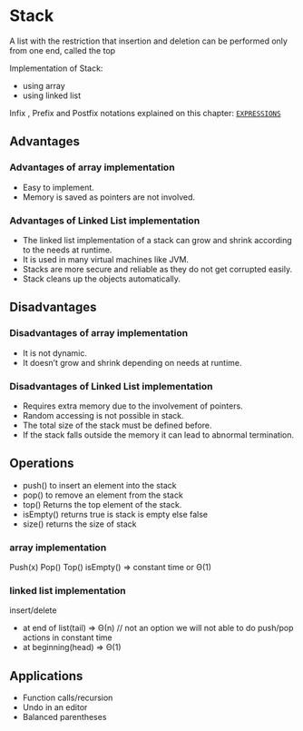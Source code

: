 # Stack

A list with the restriction that insertion and deletion can be performed only from one end, called the top

Implementation of Stack:

- using array
- using linked list

Infix , Prefix and Postfix notations explained on this chapter: [`EXPRESSIONS`](<https://github.com/codenuru/algorithms/tree/master/src/stack/EXPRESSIONS.md>)

## Advantages

### Advantages of array implementation

- Easy to implement.
- Memory is saved as pointers are not involved.

### Advantages of Linked List implementation

- The linked list implementation of a stack can grow and shrink according to the needs at runtime.
- It is used in many virtual machines like JVM.
- Stacks are more secure and reliable as they do not get corrupted easily.
- Stack cleans up the objects automatically.

## Disadvantages

### Disadvantages of array implementation

- It is not dynamic.
- It doesn’t grow and shrink depending on needs at runtime.

### Disadvantages of Linked List implementation

- Requires extra memory due to the involvement of pointers.
- Random accessing is not possible in stack.
- The total size of the stack must be defined before.
- If the stack falls outside the memory it can lead to abnormal termination.

## Operations

- push() to insert an element into the stack
- pop() to remove an element from the stack
- top() Returns the top element of the stack.
- isEmpty() returns true is stack is empty else false
- size() returns the size of stack

### array implementation

Push(x) Pop() Top() isEmpty() => constant time or Θ(1)

### linked list implementation

insert/delete

- at end of list(tail)  => Θ(n) // not an option we will not able to do push/pop actions in constant time
- at beginning(head)    => Θ(1)

## Applications

- Function calls/recursion
- Undo in an editor
- Balanced parentheses
